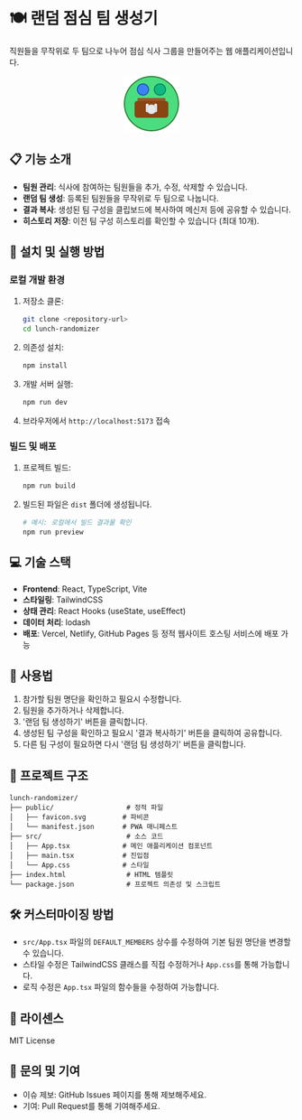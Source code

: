 # 🍽️ 랜덤 점심 팀 생성기

직원들을 무작위로 두 팀으로 나누어 점심 식사 그룹을 만들어주는 웹 애플리케이션입니다.

<p align="center">
  <img src="public/favicon.svg" alt="랜덤 점심 팀 생성기 로고" width="100" height="100">
</p>

## 📋 기능 소개

- **팀원 관리**: 식사에 참여하는 팀원들을 추가, 수정, 삭제할 수 있습니다.
- **랜덤 팀 생성**: 등록된 팀원들을 무작위로 두 팀으로 나눕니다.
- **결과 복사**: 생성된 팀 구성을 클립보드에 복사하여 메신저 등에 공유할 수 있습니다.
- **히스토리 저장**: 이전 팀 구성 히스토리를 확인할 수 있습니다 (최대 10개).

## 🚀 설치 및 실행 방법

### 로컬 개발 환경

1. 저장소 클론:
   ```bash
   git clone <repository-url>
   cd lunch-randomizer
   ```

2. 의존성 설치:
   ```bash
   npm install
   ```

3. 개발 서버 실행:
   ```bash
   npm run dev
   ```

4. 브라우저에서 `http://localhost:5173` 접속

### 빌드 및 배포

1. 프로젝트 빌드:
   ```bash
   npm run build
   ```

2. 빌드된 파일은 `dist` 폴더에 생성됩니다.
   ```bash
   # 예시: 로컬에서 빌드 결과물 확인
   npm run preview
   ```

## 💻 기술 스택

- **Frontend**: React, TypeScript, Vite
- **스타일링**: TailwindCSS
- **상태 관리**: React Hooks (useState, useEffect)
- **데이터 처리**: lodash
- **배포**: Vercel, Netlify, GitHub Pages 등 정적 웹사이트 호스팅 서비스에 배포 가능

## 📱 사용법

1. 참가할 팀원 명단을 확인하고 필요시 수정합니다.
2. 팀원을 추가하거나 삭제합니다.
3. '랜덤 팀 생성하기' 버튼을 클릭합니다.
4. 생성된 팀 구성을 확인하고 필요시 '결과 복사하기' 버튼을 클릭하여 공유합니다.
5. 다른 팀 구성이 필요하면 다시 '랜덤 팀 생성하기' 버튼을 클릭합니다.

## 🔄 프로젝트 구조

```
lunch-randomizer/
├── public/                  # 정적 파일
│   ├── favicon.svg         # 파비콘
│   └── manifest.json       # PWA 매니페스트
├── src/                     # 소스 코드
│   ├── App.tsx             # 메인 애플리케이션 컴포넌트
│   ├── main.tsx            # 진입점
│   └── App.css             # 스타일
├── index.html               # HTML 템플릿
└── package.json             # 프로젝트 의존성 및 스크립트
```

## 🛠️ 커스터마이징 방법

- `src/App.tsx` 파일의 `DEFAULT_MEMBERS` 상수를 수정하여 기본 팀원 명단을 변경할 수 있습니다.
- 스타일 수정은 TailwindCSS 클래스를 직접 수정하거나 `App.css`를 통해 가능합니다.
- 로직 수정은 `App.tsx` 파일의 함수들을 수정하여 가능합니다.

## 📄 라이센스

MIT License

## 🙏 문의 및 기여

- 이슈 제보: GitHub Issues 페이지를 통해 제보해주세요.
- 기여: Pull Request를 통해 기여해주세요.
